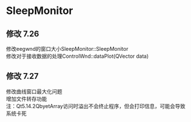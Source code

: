 # SleepMonitor
## 修改 7.26
修改eegwnd的窗口大小SleepMonitor::SleepMonitor<br>
修改对于接收数据的处理ControlWnd::dataPlot(QVector<double> data)
## 修改 7.27
修改曲线窗口最大化问题<br>
增加文件转存功能<br>
注：Qt5.14.2QbyetArray访问时溢出不会终止程序，但会打印信息，可能会导致系统卡死